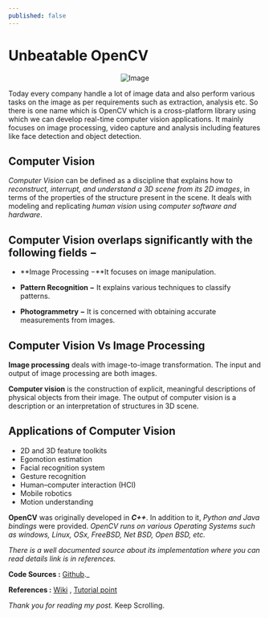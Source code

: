 ```yaml
---
published: false
---
```

# Unbeatable OpenCV 

<center>
<img src="{{site.baseurl}}/assets/images/cv.ppg" alt="Image">
</center>

Today every company handle a lot of image data and also perform various tasks on the image as per requirements such as extraction, analysis etc. So there is one name which is OpenCV which is a cross-platform library using which we can develop real-time computer vision applications. It mainly focuses on image processing, video capture and analysis including features like face detection and object detection.

## Computer Vision

_Computer Vision_ can be defined as a discipline that explains how to _reconstruct, interrupt, and understand a 3D scene from its 2D images_, in terms of the properties of the structure present in the scene. It deals with modeling and replicating _human vision_ using _computer software and hardware_.

## Computer Vision overlaps significantly with the following fields −

* **Image Processing −**It focuses on image manipulation.

* **Pattern Recognition −** It explains various techniques to classify patterns.

* **Photogrammetry −** It is concerned with obtaining accurate measurements from images.

## Computer Vision Vs Image Processing

**Image processing** deals with image-to-image transformation. The input and output of image processing are both images.

**Computer vision** is the construction of explicit, meaningful descriptions of physical objects from their image. The output of computer vision is a description or an interpretation of structures in 3D scene.


## Applications of Computer Vision

* 2D and 3D feature toolkits
* Egomotion estimation
* Facial recognition system
* Gesture recognition
* Human–computer interaction (HCI)
* Mobile robotics
* Motion understanding

**OpenCV** was originally developed in _**C++**_. In addition to it, _Python and Java bindings_ were provided. _OpenCV runs on various Operating Systems such as windows, Linux, OSx, FreeBSD, Net BSD, Open BSD, etc._

_There is a well documented source about its implementation where you can read details link is in references._

**Code Sources :** [Github](https://github.com/Knlsharma/Image-Processing-Tasks)._

**References :** [Wiki](https://en.wikipedia.org/wiki/OpenCV) , [Tutorial point](https://www.tutorialspoint.com/opencv/opencv_overview.htm)


_Thank you for reading my post._ Keep Scrolling.

